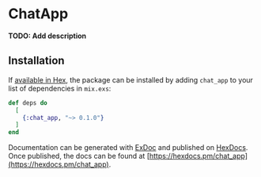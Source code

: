 # ChatApp

**TODO: Add description**

## Installation

If [available in Hex](https://hex.pm/docs/publish), the package can be installed
by adding `chat_app` to your list of dependencies in `mix.exs`:

```elixir
def deps do
  [
    {:chat_app, "~> 0.1.0"}
  ]
end
```

Documentation can be generated with [ExDoc](https://github.com/elixir-lang/ex_doc)
and published on [HexDocs](https://hexdocs.pm). Once published, the docs can
be found at [https://hexdocs.pm/chat_app](https://hexdocs.pm/chat_app).

